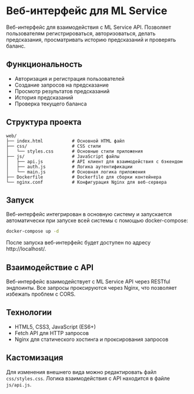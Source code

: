 # Веб-интерфейс для ML Service

Веб-интерфейс для взаимодействия с ML Service API. Позволяет пользователям регистрироваться, авторизоваться, делать предсказания, просматривать историю предсказаний и проверять баланс.

## Функциональность

- Авторизация и регистрация пользователей
- Создание запросов на предсказание
- Просмотр результатов предсказаний
- История предсказаний
- Проверка текущего баланса

## Структура проекта

```
web/
├── index.html           # Основной HTML файл
├── css/                 # CSS стили
│   └── styles.css       # Основные стили приложения
├── js/                  # JavaScript файлы
│   ├── api.js           # API клиент для взаимодействия с бэкендом
│   ├── auth.js          # Логика аутентификации
│   └── main.js          # Основная логика приложения
├── Dockerfile           # Dockerfile для сборки контейнера
└── nginx.conf           # Конфигурация Nginx для веб-сервера
```

## Запуск

Веб-интерфейс интегрирован в основную систему и запускается автоматически при запуске всей системы с помощью docker-compose:

```bash
docker-compose up -d
```

После запуска веб-интерфейс будет доступен по адресу http://localhost/.

## Взаимодействие с API

Веб-интерфейс взаимодействует с ML Service API через RESTful эндпоинты. 
Все запросы проксируются через Nginx, что позволяет избежать проблем с CORS.

## Технологии

- HTML5, CSS3, JavaScript (ES6+)
- Fetch API для HTTP запросов
- Nginx для статического хостинга и проксирования запросов

## Кастомизация

Для изменения внешнего вида можно редактировать файл `css/styles.css`.
Логика взаимодействия с API находится в файле `js/api.js`. 